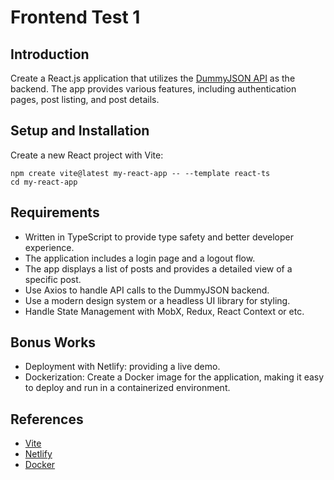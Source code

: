 # Frontend Test 1

## Introduction
Create a React.js application that utilizes the [DummyJSON API](https://dummyjson.com/docs) as the backend. The app provides various features, including authentication pages, post listing, and post details.

## Setup and Installation
Create a new React project with Vite:
```
npm create vite@latest my-react-app -- --template react-ts
cd my-react-app
```

## Requirements
- Written in TypeScript to provide type safety and better developer experience.
- The application includes a login page and a logout flow.
- The app displays a list of posts and provides a detailed view of a specific post.
- Use Axios to handle API calls to the DummyJSON backend.
- Use a modern design system or a headless UI library for styling.
- Handle State Management with MobX, Redux, React Context or etc.

## Bonus Works
- Deployment with Netlify: providing a live demo.
- Dockerization: Create a Docker image for the application, making it easy to deploy and run in a containerized environment.

## References
- [Vite](https://vitejs.dev/guide/)
- [Netlify](https://docs.netlify.com/)
- [Docker](https://docs.docker.com/)
